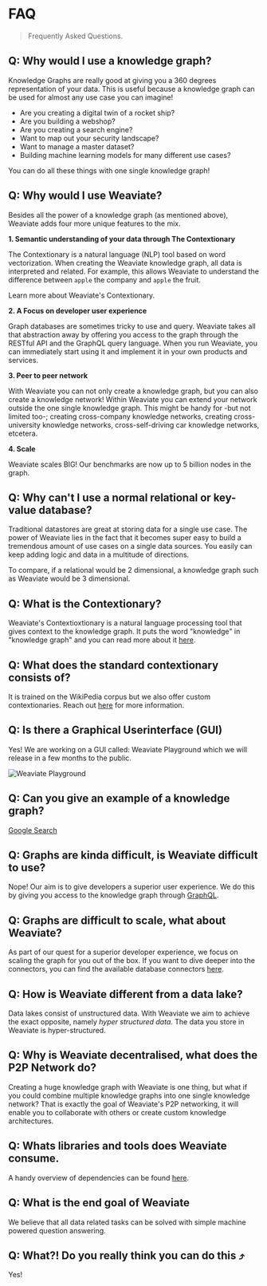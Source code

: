 # FAQ

> Frequently Asked Questions.

## Q: Why would I use a knowledge graph?

Knowledge Graphs are really good at giving you a 360 degrees representation of your data. This is useful because a knowledge graph can be used for almost any use case you can imagine!

- Are you creating a digital twin of a rocket ship?
- Are you building a webshop?
- Are you creating a search engine?
- Want to map out your security landscape?
- Want to manage a master dataset? 
- Building machine learning models for many different use cases?

You can do all these things with one single knowledge graph!

## Q: Why would I use Weaviate?

Besides all the power of a knowledge graph (as mentioned above), Weaviate adds four more unique features to the mix.

**1. Semantic understanding of your data through The Contextionary**

The Contextionary is a natural language (NLP) tool based on word vectorization. When creating the Weaviate knowledge graph, all data is interpreted and related. For example, this allows Weaviate to understand the difference between `apple`  the company and `apple` the fruit.

Learn more about Weaviate's Contextionary.

**2. A Focus on developer user experience**

Graph databases are sometimes tricky to use and query. Weaviate takes all that abstraction away by offering you access to the graph through the RESTful API and the GraphQL query language. When you run Weaviate, you can immediately start using it and implement it in your own products and services.

**3. Peer to peer network**

With Weaviate you can not only create a knowledge graph, but you can also create a knowledge network! Within Weaviate you can extend your network outside the one single knowledge graph. This might be handy for -but not limited too-; creating cross-company knowledge networks, creating cross-university knowledge networks, cross-self-driving car knowledge networks, etcetera.

**4. Scale**

Weaviate scales BIG! Our benchmarks are now up to 5 billion nodes in the graph.

## Q: Why can't I use a normal relational or key-value database?

Traditional datastores are great at storing data for a single use case. The power of Weaviate lies in the fact that it becomes super easy to build a tremendous amount of use cases on a single data sources. You easily can keep adding logic and data in a multitude of directions.

To compare, if a relational would be 2 dimensional, a knowledge graph such as Weaviate would be 3 dimensional.

## Q: What is the Contextionary?

Weaviate's Contextioxtionary is a natural language processing tool that gives context to the knowledge graph. It puts the word "knowledge" in "knowledge graph" and you can read more about it [here](https://www.semi.network/knowledge-base/wiki-semi-consulting/learn/technology-summary/#contextionary).

## Q: What does the standard contextionary consists of?

It is trained on the WikiPedia corpus but we also offer custom contextionaries. Reach out [here](https://www.semi.network/contact/) for more information.

## Q: Is there a Graphical Userinterface (GUI)

Yes! We are working on a GUI called: Weaviate Playground which we will release in a few months to the public.

![Weaviate Playground](../../assets/demo-playground.gif)

## Q: Can you give an example of a knowledge graph?

[Google Search](https://en.wikipedia.org/wiki/Knowledge_Graph)

## Q: Graphs are kinda difficult, is Weaviate difficult to use?

Nope! Our aim is to give developers a superior user experience. We do this by giving you access to the knowledge graph through [GraphQL](https://graphql.org/).

## Q: Graphs are difficult to scale, what about Weaviate?

As part of our quest for a superior developer experience, we focus on scaling the graph for you out of the box. If you want to dive deeper into the connectors, you can find the available database connectors [here](../../../database/connectors).

## Q: How is Weaviate different from a data lake?

Data lakes consist of unstructured data. With Weaviate we aim to achieve the exact opposite, namely _hyper structured data_. The data you store in Weaviate is hyper-structured.

## Q: Why is Weaviate decentralised, what does the P2P Network do?

Creating a huge knowledge graph with Weaviate is one thing, but what if you could combine multiple knowledge graphs into one single knowledge network? That is exactly the goal of Weaviate's P2P networking, it will enable you to collaborate with others or create custom knowledge architectures.

## Q: Whats libraries and tools does Weaviate consume.

A handy overview of dependencies can be found [here](../../../LICENSE-DEPENDENCIES.md).

## Q: What is the end goal of Weaviate

We believe that all data related tasks can be solved with simple machine powered question answering.

## Q: What?! Do you really think you can do this ⤴️

Yes!

